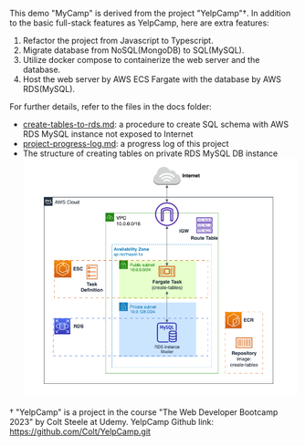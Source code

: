 This demo "MyCamp" is derived from the project "YelpCamp"†. In addition to the basic full-stack features as YelpCamp, here are extra features:
1. Refactor the project from Javascript to Typescript.
2. Migrate database from NoSQL(MongoDB) to SQL(MySQL).
3. Utilize docker compose to containerize the web server and the database.
4. Host the web server by AWS ECS Fargate with the database by AWS RDS(MySQL).

For further details, refer to the files in the docs folder:
- [create-tables-to-rds.md](./create-tables-to-rds.md): a procedure to create SQL schema with AWS RDS MySQL instance not exposed to Internet
- [project-progress-log.md](./project-progress-log.md): a progress log of this project
- The structure of creating tables on private RDS MySQL DB instance
  ![rds-schema-creation-diagram.png](rds-schema-creation-diagram.png)

† "YelpCamp" is a project in the course "The Web Developer Bootcamp 2023" by Colt Steele at Udemy. YelpCamp Github link: https://github.com/Colt/YelpCamp.git
